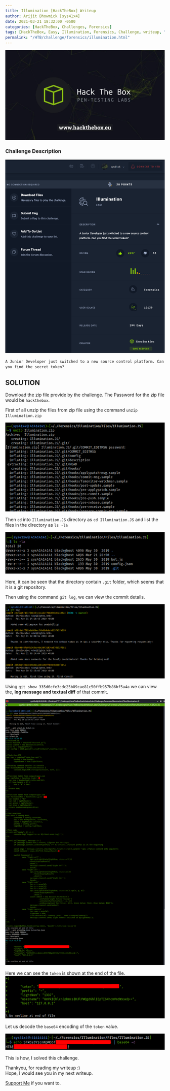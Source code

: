 ```yaml
---
title: Illumination [HackTheBox] Writeup
author: Arijit Bhowmick [sys41x4]
date: 2021-03-21 18:32:00 -0500
categories: [HackTheBox, Challenges, Forensics]
tags: [HackTheBox, Easy, Illumination, Forensics, Challenge, writeup, "git commit"]
permalink: "/HTB/challenge/forensics/illumination.html"
---
```


[![HTB Img](/assets/htb/htb-img/htb_logo.jpeg)](http://hackthebox.eu)

### Challenge Description

![Challenge Details](/assets/htb/challenge/forensics/illumination/img/challenge_desc.png)


`A Junior Developer just switched to a new source control platform. Can you find the secret token?`

## SOLUTION

Download the zip file provide by the challenge.
The Password for the zip file would be `hackthebox`.

First of all unzip the files from zip file using the command `unzip Illumination.zip`

![Unzip_Files](/assets/htb/challenge/forensics/illumination/img/unzip_compressed_file.png)

Then `cd` into `Illumination.JS` directory as `cd Illumination.JS` and list the files in the directory as  `ls -la`

![list_files](/assets/htb/challenge/forensics/illumination/img/list_files.png)

Here, it can be seen that the directory contain `.git` folder, which seems that it is a git repository.

Then using the command `git log`, we can view the commit details.

![repo_log](/assets/htb/challenge/forensics/illumination/img/git_log_details.png)

Using `git show 335d6cfe3cdc25b89cae81c50ffb957b86bf5a4a` we can view the, **log message and textual diff** of that commit.

![repo_log](/assets/htb/challenge/forensics/illumination/img/commit_details.png)

Here we can see the `token` is shown at the end of the file.
![token](/assets/htb/challenge/forensics/illumination/img/token.png)

Let us decode the `base64` encoding of the `token` value.

![flag](/assets/htb/challenge/forensics/illumination/img/flag.png)

This is how, I solved this challenge.

Thankyou, for reading my writeup :)<br>
Hope, I would see you in my next writeup.

<a href="/support/sys41x4">Support Me</a> if you want to.
